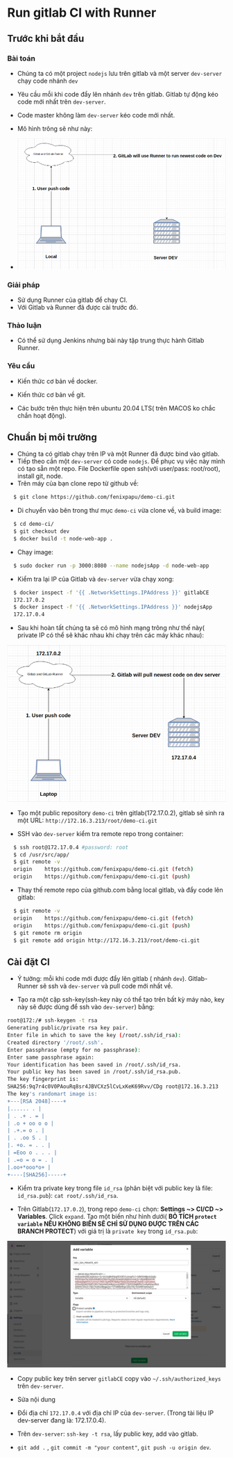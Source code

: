 # Run gitlab CI with Runner

## Trước khi bắt đầu

### Bài toán

- Chúng ta có một project `nodejs` lưu trên gitlab và một server `dev-server` chạy code nhánh `dev`
- Yêu cầu mỗi khi code đẩy lên nhánh `dev` trên gitlab. Gitlab tự động kéo code mới nhất trên `dev-server`.
- Code master không làm `dev-server` kéo code mới nhất.
- Mô hình trông sẽ như này:

- ![topology](../../images/20201707-gitlab-ci-topology.png)

### Giải pháp

- Sử dụng Runner của gitlab để chạy CI.
- Với Gitlab và Runner đã được cài trước đó.

### Thảo luận

- Có thể sử dụng Jenkins nhưng bài này tập trung thực hành Gitlab Runner.

### Yêu cầu

- Kiến thức cơ bản về docker.

- Kiến thức cơ bản về git.

- Các bước trên thực hiện trên ubuntu 20.04 LTS( trên MACOS ko chắc chắn hoạt động).

## Chuẩn bị môi trường

- Chúng ta có gitlab chạy trên IP và một Runner đã được bind vào gitlab.
- Tiếp theo cần một `dev-server` có code `nodejs`. Để phục vụ việc này mình có tạo sẵn một repo. File Dockerfile open ssh(với user/pass: root/root), install git, node.
- Trên máy của bạn clone repo từ github về:

```sh
  $ git clone https://github.com/fenixpapu/demo-ci.git
```

- Di chuyển vào bên trong thư mục `demo-ci` vừa clone về, và build image:

```sh
  $ cd demo-ci/
  $ git checkout dev
  $ docker build -t node-web-app .
```

- Chạy image:

```sh
  $ sudo docker run -p 3000:8080 --name nodejsApp -d node-web-app
```

- Kiểm tra lại IP của Gitlab và `dev-server` vừa chạy xong:

```sh
  $ docker inspect -f '{{ .NetworkSettings.IPAddress }}' gitlabCE
  172.17.0.2
  $ docker inspect -f '{{ .NetworkSettings.IPAddress }}' nodejsApp
  172.17.0.4
```

- Sau khi hoàn tất chúng ta sẽ có mô hình mạng trông như thế này( private IP có thể sẽ khác nhau khi chạy trên các máy khác nhau):

![topology-with-ip](../../images/20200720-gitlab-ci-topology-with-ip.png)

- Tạo một public repository `demo-ci` trên gitlab(172.17.0.2), gitlab sẽ sinh ra một URL: `http://172.16.3.213/root/demo-ci.git`

- SSH vào `dev-server` kiểm tra remote repo trong container:

```sh
  $ ssh root@172.17.0.4 #password: root
  $ cd /usr/src/app/
  $ git remote -v
  origin	https://github.com/fenixpapu/demo-ci.git (fetch)
  origin	https://github.com/fenixpapu/demo-ci.git (push)
```

- Thay thế remote repo của github.com bằng local gitlab, và đẩy code lên gitlab:

```sh
  $ git remote -v
  origin	https://github.com/fenixpapu/demo-ci.git (fetch)
  origin	https://github.com/fenixpapu/demo-ci.git (push)
  $ git remote rm origin
  $ git remote add origin http://172.16.3.213/root/demo-ci.git
```

## Cài đặt CI

- Ý tưởng: mỗi khi code mới được đẩy lên gitlab ( nhánh `dev`). Gitlab-Runner sẽ ssh và `dev-server` và pull code mới nhất về.

- Tạo ra một cặp ssh-key(ssh-key này có thể tạo trên bất kỳ máy nào, key này sẽ được dùng để ssh vào `dev-server`) bằng:

```sh
root@172:/# ssh-keygen -t rsa
Generating public/private rsa key pair.
Enter file in which to save the key (/root/.ssh/id_rsa):
Created directory '/root/.ssh'.
Enter passphrase (empty for no passphrase):
Enter same passphrase again:
Your identification has been saved in /root/.ssh/id_rsa.
Your public key has been saved in /root/.ssh/id_rsa.pub.
The key fingerprint is:
SHA256:9q7r4c0V0PAouRq8sr4JBVCXz5lCvLxKeK69Rvv/CDg root@172.16.3.213
The key's randomart image is:
+---[RSA 2048]----+
|...... . |
| . .+ . = |
| .o + oo o o |
| .+.= o . |
| . .oo S . |
|. +o. = . . |
| =Eoo o . . . |
| .=o = o = . |
|.oo+*ooo*o+ |
+----[SHA256]-----+

```

- Kiểm tra private key trong file `id_rsa` (phân biệt với public key là file: `id_rsa.pub`): `cat root/.ssh/id_rsa`.

- Trên Gitlab(`172.17.0.2`), trong repo `demo-ci` chọn: **Settings ~> CI/CD ~> Variables**. Click `expand`. Tạo một biến như hình dưới( **BỎ TÍCH `protect variable` NẾU KHÔNG BIẾN SẼ CHỈ SỬ DỤNG ĐƯỢC TRÊN CÁC BRANCH PROTECT**) với giá trị là `private key` trong `id_rsa.pub`:

![create variable](../../images/20200720-create-ssh-private-key.png)

- Copy public key trên server `gitlabCE` copy vào `~/.ssh/authorized_keys` trên `dev-server`.

- Sửa nội dung

<!-- - Quay trở lại thư mục code trong `dev-server` create new file `.git:

```sh
  before_script:
  - "which ssh-agent || ( apt-get update -y && apt-get install openssh-client -y )"
  - eval $(ssh-agent -s)
  - mkdir -p ~/.ssh && touch ~/.ssh/known_hosts && touch ~/.ssh/config
  - echo  "edit file ssh config permission"
  - chmod 600 ~/.ssh/config

job_on_dev:
  script:
    - echo -e "$DEV_SSH_PRIVATE_KEY" > ~/.ssh/id_rsa
    - chmod 600 ~/.ssh/id_rsa
    - chmod 700 ~/.ssh
    - ssh-add - <<< "${DEV_SSH_PRIVATE_KEY}"
    - ssh-keyscan 172.17.0.4 >> ~/.ssh/known_hosts
    - ssh root@172.17.0.4 "hostname && pwd && cd /usr/src/app && git checkout dev git pull && git log --pretty=format:'%h | %s | %an | %cd -> %cr' -n 1"
  only:
    - dev
``` -->

- Đổi địa chỉ `172.17.0.4` với địa chỉ IP của `dev-server`. (Trong tài liệu IP dev-server đang là: 172.17.0.4).

- Trên `dev-server`: `ssh-key -t rsa`, lấy public key, add vào gitlab.

- `git add .` , `git commit -m "your content"`, `git push -u origin dev`.
